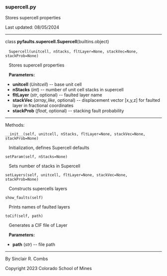 ### supercell.py

Stores supercell properties

Last updated: 08/05/2024

---
class **pyfaults.supercell.Supercell**(builtins.object)

&nbsp;&nbsp; `Supercell(unitcell, nStacks, fltLayer=None, stackVec=None, stackProb=None)`

&nbsp;&nbsp; Stores supercell properties

&nbsp;&nbsp; **Parameters:**

* **unitcell** (*Unitcell*) -- base unit cell
* **nStacks** (*int*) -- number of unit cell stacks in supercell
* **fltLayer** (*str*, optional) -- faulted layer name
* **stackVec** (*array_like*, optional) -- displacement vector \[x,y,z\] for faulted layer in fractional coordinates
* **stackProb** (*float*, optional) -- stacking fault probability

---
Methods:

`__init__(self, unitcell, nStacks, fltLayer=None, stackVec=None, stackProb=None)`

&nbsp;&nbsp; Initialization, defines Supercell defaults

`setParam(self, nStacks=None)`

&nbsp;&nbsp; Sets number of stacks in Supercell

`setLayers(self, unitcell, fltLayer=None, stackVec=None, stackProb=None)`

&nbsp;&nbsp; Constructs supercells layers

`show_faults(self)`

&nbsp;&nbsp; Prints names of faulted layers

`toCif(self, path)`

&nbsp;&nbsp; Generates a CIF file of Layer

&nbsp;&nbsp; **Parameters:**

* **path** (*str*) -- file path

---
By Sinclair R. Combs

Copyright 2023 Colorado School of Mines
